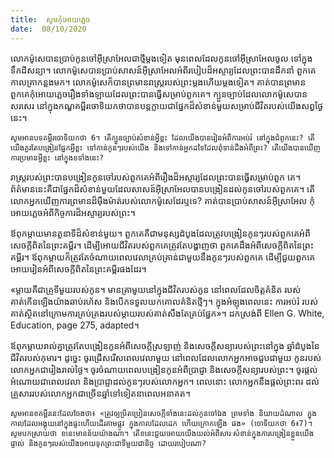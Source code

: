 ```yaml
---
title:  សូមកុំអោយភ្លេច
date:  08/10/2020
---
```


លោកម៉ូសេបានប្រាប់កូនចៅអ៊ីស្រាអែលជាថ្មីម្តងទៀត មុនពេលដែលកូនចៅអ៊ីស្រាអែលចូល ទៅក្នុងទឹកដីសន្យា។ លោកម៉ូសេបានប្រាប់សាសន៍អ៊ីស្រាអែលអំពីរបៀបដ៏អស្ចារ្យដែលព្រះបានដឹកនាំ ពួកគេកាលគ្រាកន្លងមក។ លោកម៉ូសេក៏បានព្រមានរាស្ត្ររបស់ព្រះម្តងហើយម្តងទៀត។ គាត់បានព្រមាន ពួកគេកុំអោយភ្លេចរឿងទាំងឡាយដែលព្រះបានធ្វើសម្រាប់ពួកគេ។ ក្បួនច្បាប់ដែលលោកម៉ូសេបានសរសេរ នៅក្នុងកណ្ឌគម្ពីរចោទិយកថាបានបន្តក្លាយជាផ្នែកដ៏សំខាន់មួយសម្រាប់ជីវិតរបស់យើងសព្វថ្ងៃនេះ។

`សូមអានបទគម្ពីរចោទិយកថា 6។ តើក្បួនច្បាប់សំខាន់អ្វីខ្លះ ដែលយើងបានរៀនអំពីការអប់រំ នៅក្នុងជំពូកនេះ? តើយើងគួរតែបង្រៀនផ្នែកអ្វីខ្លះ ទៅកាន់កូនៗរបស់យើង និងទៅកាន់អ្នកដទៃដែលពុំទាន់ដឹងអំពីព្រះ? តើយើងបានឃើញការប្រមានអ្វីខ្លះ នៅក្នុងខទាំងនេះ?`

រាស្ត្ររបស់ព្រះបានបង្រៀនកូនចៅរបស់ពួកគេអំពីរឿងដ៏អស្ចារ្យដែលព្រះបានធ្វើសម្រាប់ពួក គេ។ ព័ត៌មាននេះគឺជាផ្នែកដ៏សំខាន់មួយដែលសាសន៍អ៊ីស្រាអែលបានបង្រៀនដល់កូនចៅរបស់ពួកគេ។ តើលោកអ្នកឃើញការព្រមានដ៏មុឺងម៉ាត់របស់លោកម៉ូសេដែរឬទេ? គាត់បានប្រាប់សាសន៍អ៊ីស្រាអែល កុំអោយភ្លេចអំពីកិច្ចការដ៏អស្ចារ្យរបស់ព្រះ។

ឪពុកម្តាយមានតួនាទីដ៏សំខាន់មួយ។ ពួកគេគឺជាមនុស្សដំបូងដែលត្រូវបង្រៀនកូនៗរបស់ពួកគេអំពីសេចក្តីពិតនៃព្រះគម្ពីរ។ ដើម្បីអោយជីវិតរបស់ពួកគេត្រូវតែបង្ហាញថា ពួកគេដឹងអំពីសេចក្តីពិតនៃព្រះគម្ពីរ។ ឪពុកម្តាយក៏ត្រូវតែចំណាយពេលវេលាគ្រប់គ្រាន់ជាមួយនឹងកូនៗរបស់ពួកគេ ដើម្បីជួយពួកគេអោយរៀនអំពីសេចក្តីពិតនៃព្រះគម្ពីរផងដែរ។

«ម្តាយគឺជាគ្រូទីមួយរបស់កូន។ មានគ្រាមួយនៅក្នុងជីវិតរបស់កូន នៅពេលដែលចិត្តគំនិត របស់គាត់កើនឡើងយ៉ាងឆាប់រហ័ស និងបើកទទួលយកគោលគំនិតថ្មីៗ។ ក្នុងអំឡុងពេលនេះ ការអប់រំ របស់គាត់ស្ថិតនៅក្រោមការគ្រប់គ្រងរបស់ម្តាយរបស់គាត់សឹងតែគ្រប់ផ្នែក»។ ដកស្រង់ពី Ellen G. White, Education, page 275, adapted។

ឪពុកម្តាយរាល់គ្នាត្រូវតែបង្រៀនកូនអំពីសេចក្តីស្រឡាញ់ និងសេចក្តីសន្យារបស់ព្រះនៅក្នុង ឆ្នាំដំបូងនៃជីវិតរបស់កុមារ។ ដូច្នេះ ចូរជ្រើសរើសពេលវេលាមួយ នៅពេលដែលលោកអ្នកអាចជួបជាមួយ កូនរបស់លោកអ្នកជារៀងរាល់ថ្ងៃ។ ចូរចំណាយពេលបង្រៀនកូនអំពីប្រាជ្ញា និងសេចក្តីសន្យារបស់ព្រះ។ ចូរផ្តល់អំណោយជាពេលវេលា និងប្រាជ្ញាដល់កូនៗរបស់លោកអ្នក។ ពេលនោះ លោកអ្នកនឹងផ្តល់ព្រះពរ ដល់គ្រួសាររបស់លោកអ្នកជាច្រើនឆ្នាំទៅទៀតនាពេលអនាគត។

`សូមអានខគម្ពីរនេះដែលចែងថា៖ «ត្រូវឲ្យប្រិតប្រៀនសេចក្តីទាំងនេះដល់កូនចៅឯង ព្រមទាំង និយាយដំណាល ក្នុងកាលដែលអង្គុយនៅក្នុងផ្ទះហើយដើរតាមផ្លូវ ក្នុងកាលដែលដេក ហើយក្រោកឡើង ផង» (ចោទិយកថា 6៖7)។ សូមបកស្រាយថា ខនេះមានន័យយ៉ាងណា។ តើខនេះជួយអោយយើងយល់អំពីសារៈសំខាន់ក្នុងការបង្រៀនខ្លួនយើងផ្ទាល់ និងកូនៗរបស់យើងអោយទុកព្រះជាទីមួយជានិច្ច ដោយរបៀបណា?`